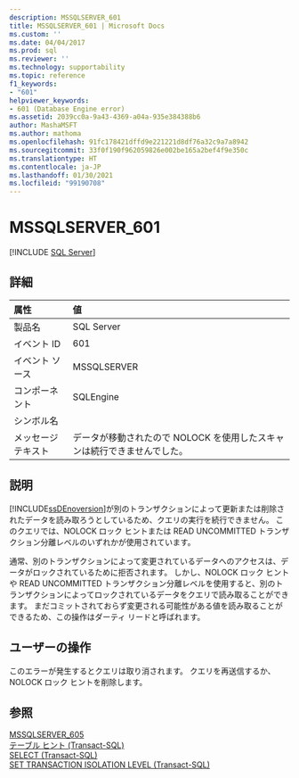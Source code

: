 ```yaml
---
description: MSSQLSERVER_601
title: MSSQLSERVER_601 | Microsoft Docs
ms.custom: ''
ms.date: 04/04/2017
ms.prod: sql
ms.reviewer: ''
ms.technology: supportability
ms.topic: reference
f1_keywords:
- "601"
helpviewer_keywords:
- 601 (Database Engine error)
ms.assetid: 2039cc0a-9a43-4369-a04a-935e384388b6
author: MashaMSFT
ms.author: mathoma
ms.openlocfilehash: 91fc178421dffd9e221221d8df76a32c9a7a8942
ms.sourcegitcommit: 33f0f190f962059826e002be165a2bef4f9e350c
ms.translationtype: HT
ms.contentlocale: ja-JP
ms.lasthandoff: 01/30/2021
ms.locfileid: "99190708"
---
```

# <a name="mssqlserver_601"></a>MSSQLSERVER_601
 [!INCLUDE [SQL Server](../../includes/applies-to-version/sqlserver.md)]
  
## <a name="details"></a>詳細  
  
| 属性 | 値 |  
| :-------- | :---- |  
|製品名|SQL Server|  
|イベント ID|601|  
|イベント ソース|MSSQLSERVER|  
|コンポーネント|SQLEngine|  
|シンボル名||  
|メッセージ テキスト|データが移動されたので NOLOCK を使用したスキャンは続行できませんでした。|  
  
## <a name="explanation"></a>説明  
[!INCLUDE[ssDEnoversion](../../includes/ssdenoversion-md.md)]が別のトランザクションによって更新または削除されたデータを読み取ろうとしているため、クエリの実行を続行できません。 このクエリでは、NOLOCK ロック ヒントまたは READ UNCOMMITTED トランザクション分離レベルのいずれかが使用されています。  
  
通常、別のトランザクションによって変更されているデータへのアクセスは、データがロックされているために拒否されます。 しかし、NOLOCK ロック ヒントや READ UNCOMMITTED トランザクション分離レベルを使用すると、別のトランザクションによってロックされているデータをクエリで読み取ることができます。 まだコミットされておらず変更される可能性がある値を読み取ることができるため、この操作はダーティ リードと呼ばれます。  
  
## <a name="user-action"></a>ユーザーの操作  
このエラーが発生するとクエリは取り消されます。 クエリを再送信するか、NOLOCK ロック ヒントを削除します。  
  
## <a name="see-also"></a>参照  
[MSSQLSERVER_605](../../relational-databases/errors-events/mssqlserver-605-database-engine-error.md)  
[テーブル ヒント &#40;Transact-SQL&#41;](~/t-sql/queries/hints-transact-sql-table.md)  
[SELECT &#40;Transact-SQL&#41;](~/t-sql/queries/select-transact-sql.md)  
[SET TRANSACTION ISOLATION LEVEL &#40;Transact-SQL&#41;](~/t-sql/statements/set-transaction-isolation-level-transact-sql.md)  
  
